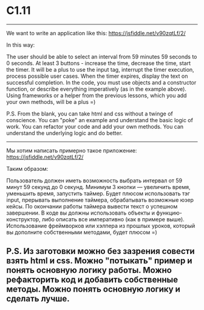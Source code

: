 # C1.11

-----------------------------------------------------------------------------------------------------------------------------------

We want to write an application like this: https://jsfiddle.net/v90zqtLf/2/ 

In this way: 

The user should be able to select an interval from 59 minutes 59 seconds to 0 seconds. 
At least 3 buttons - increase the time, decrease the time, start the timer. 
It will be a plus to use the input tag, interrupt the timer execution, process possible user cases. 
When the timer expires, display the text on successful completion. 
In the code, you must use objects and a constructor function, or describe everything imperatively (as in the example above). 
Using frameworks or a helper from the previous lessons, which you add your own methods, will be a plus =) 

P.S. From the blank, you can take html and css without a twinge of conscience. You can "poke" an example and understand the basic logic of work. 
You can refactor your code and add your own methods. You can understand the underlying logic and do better.

-----------------------------------------------------------------------------------------------------------------------------------

Мы хотим написать примерно такое приложение: https://jsfiddle.net/v90zqtLf/2/ 

Таким образом: 

Пользователь должен иметь возможность выбрать интервал от 59 минут 59 секунд до 0 секунд. 
Минимум 3 кнопки — увеличить время, уменьшить время, запустить таймер. 
Будет плюсом использовать тэг input, прерывать выполнение таймера, обрабатывать возможные юзер кейсы. 
По окончании работы таймера вывести текст о успешном завершении. 
В коде вы должны использовать объекты и функцию-конструктор, либо описать все императивно (как в примере выше). 
Использование фреймворков или хэлпера из прошлых уроков, который вы дополните собственными методами, будет плюсом =) 

P.S. Из заготовки можно без зазрения совести взять html и css. Можно "потыкать" пример и понять основную логику работы. 
Можно рефакторить код и добавить собственные методы. Можно понять основную логику и сделать лучше.
-----------------------------------------------------------------------------------------------------------------------------------
